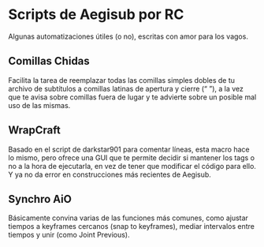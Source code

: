 # Scripts de Aegisub por RC
Algunas automatizaciones útiles (o no), escritas con amor para los vagos. 

## Comillas Chidas
Facilita la tarea de reemplazar todas las comillas simples dobles de tu archivo de subtítulos a comillas latinas de apertura y cierre (“ ”), a la vez que te avisa sobre comillas fuera de lugar y te advierte sobre un posible mal uso de las mismas. 

## WrapCraft
Basado en el script de darkstar901 para comentar líneas, esta macro hace lo mismo, pero ofrece una GUI que te permite decidir si mantener los tags o no a la hora de ejecutarla, en vez de tener que modificar el código para ello. Y ya no da error en construcciones más recientes de Aegisub.

## Synchro AiO
Básicamente convina varias de las funciones más comunes, como ajustar tiempos a keyframes cercanos (snap to keyframes), mediar intervalos entre tiempos y unir (como Joint Previous).
